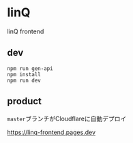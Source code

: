 # linQ

linQ frontend

## dev

```
npm run gen-api
npm install
npm run dev
```

## product

`master`ブランチがCloudflareに自動デプロイ

https://linq-frontend.pages.dev

